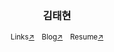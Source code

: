 <div align="center">
    <h3>김태현</h3>
<sup>Links<a href="https://bento.me/thyeone" rel="nofollow" target='_blank'>↗</a></sup> &nbsp;
 <sup>Blog<a href="https://velog.io/@thkim" rel="nofollow" target='_blank'>↗</a></sup> &nbsp; <sup>Resume<a href="https://drive.google.com/file/d/1-ZDkotRA7pn2B_EAS3mH9vwdhA9BLqW0/view?usp=sharing" rel="nofollow" target='_blank'>↗</a></sup>

</div>


